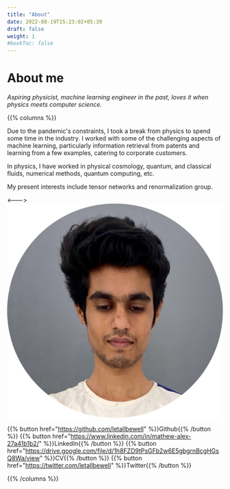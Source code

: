 ```yaml
---
title: "About"
date: 2022-08-19T15:23:02+05:30
draft: false
weight: 1
#bookToc: false
---
```


# About me

*Aspiring physicist, machine learning engineer in the past, loves it when physics meets computer science.*

{{% columns %}}

Due to the pandemic's constraints, I took a break from physics to spend some time in the industry. I worked with some of the challenging aspects of machine learning, particularly information retrieval from patents and learning from a few examples, catering to corporate customers.

In physics, I have worked in physical cosmology, quantum, and classical fluids, numerical methods, quantum computing, etc.

My present interests include tensor networks and renormalization group.

<--->
![Profile Pircture](/images/Photo.png)

{{% button href="https://github.com/letallbewell" %}}Github{{% /button %}}
{{% button href="https://www.linkedin.com/in/mathew-alex-27a41b1b2/" %}}LinkedIn{{% /button %}}
{{% button href="https://drive.google.com/file/d/1h8FZD9tPsGFb2w6E5gbgrnBcgHGsQ8Wa/view" %}}CV{{% /button %}}
{{% button href="https://twitter.com/letallbewell" %}}Twitter{{% /button %}}


{{% /columns %}}

<p style="margin-top:15%;"></p>

